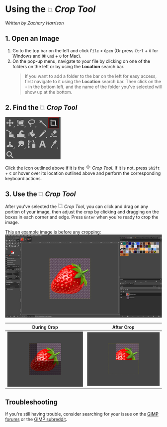 # Using the ![CropTool.png](../images/croptool.png) *Crop Tool*
*Written by Zachary Harrison*

## 1. Open an Image

1. Go to the top bar on the left and click `File` > `Open` (Or press `Ctrl` + `O` for Windows and ⌘ `Cmd` + `O` for Mac). 
2. On the pop-up menu, navigate to your file by clicking on one of the folders on the left or by using the **Location** search bar.
    > If you want to add a folder to the bar on the left for easy access, first navigate to it using the **Location** search bar. Then click on the `+` in the bottom left, and the name of the folder you've selected will show up at the bottom.

## 2. Find the ![CropTool.png](../images/croptool.png) *Crop Tool*

![FindingCropTool.png](../images/FindingCropTool.png)

Click the icon outlined above if it is the ![CropTool.png](../images/movetool.png) *Crop Tool*. If it is not, press `Shift` + `C` or hover over its location outlined above and perform the corresponding keyboard actions. 

## 3. Use the ![CropTool.png](../images/croptool.png) *Crop Tool*

After you've selected the ![CropTool.png](../images/croptool.png) *Crop Tool*, you can click and drag on any portion of your image, then adjust the crop by clicking and dragging on the boxes in each corner and edge. Press `Enter` when you're ready to crop the image.

This an example image is before any cropping:
<br /> ![CropToolBeforeCrop.png](../images/CropToolBeforeCrop.png)

| During Crop | After Crop |
|:---:|:---:|
| ![CropToolDuringCrop.png](../images/CropToolDuringCrop.png) | ![CropToolAfterCrop.png](../images/CropToolAfterCrop.png) |

## Troubleshooting

If you're still having trouble, consider searching for your issue on the [GIMP forums](https://www.gimp-forum.net/) or the [GIMP subreddit](https://www.reddit.com/r/GIMP/).